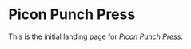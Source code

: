 # Picon Punch Press

This is the initial landing page for [*Picon Punch Press*](http://piconpunch.com/).